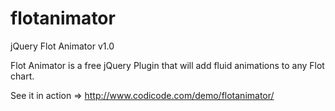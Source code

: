 flotanimator
============

jQuery Flot Animator v1.0

Flot Animator is a free jQuery Plugin that will add fluid animations to any Flot chart.

See it in action => http://www.codicode.com/demo/flotanimator/
